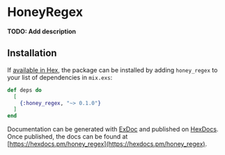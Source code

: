# HoneyRegex

**TODO: Add description**

## Installation

If [available in Hex](https://hex.pm/docs/publish), the package can be installed
by adding `honey_regex` to your list of dependencies in `mix.exs`:

```elixir
def deps do
  [
    {:honey_regex, "~> 0.1.0"}
  ]
end
```

Documentation can be generated with [ExDoc](https://github.com/elixir-lang/ex_doc)
and published on [HexDocs](https://hexdocs.pm). Once published, the docs can
be found at [https://hexdocs.pm/honey_regex](https://hexdocs.pm/honey_regex).

